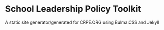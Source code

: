 # School Leadership Policy Toolkit
A static site generator/generated for CRPE.ORG using Bulma.CSS and Jekyll
